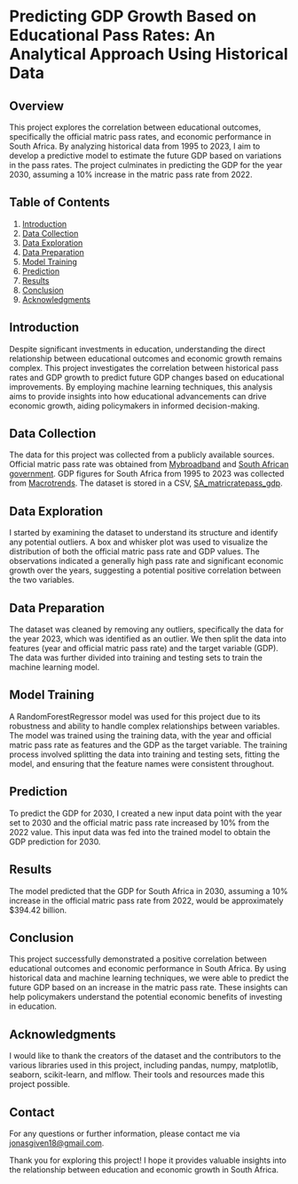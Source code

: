 # Predicting GDP Growth Based on Educational Pass Rates: An Analytical Approach Using Historical Data

## Overview
This project explores the correlation between educational outcomes, specifically the official matric pass rates, and economic performance in South Africa. By analyzing historical data from 1995 to 2023, I aim to develop a predictive model to estimate the future GDP based on variations in the pass rates. The project culminates in predicting the GDP for the year 2030, assuming a 10% increase in the matric pass rate from 2022.

## Table of Contents
1. [Introduction](#introduction)
2. [Data Collection](#data-collection)
3. [Data Exploration](#data-exploration)
4. [Data Preparation](#data-preparation)
5. [Model Training](#model-training)
6. [Prediction](#prediction)
7. [Results](#results)
8. [Conclusion](#conclusion)
9. [Acknowledgments](#acknowledgments)

## Introduction
Despite significant investments in education, understanding the direct relationship between educational outcomes and economic growth remains complex. This project investigates the correlation between historical pass rates and GDP growth to predict future GDP changes based on educational improvements. By employing machine learning techniques, this analysis aims to provide insights into how educational advancements can drive economic growth, aiding policymakers in informed decision-making.

## Data Collection
The data for this project was collected from a publicly available sources.<br/>
Official matric pass rate was obtained from [Mybroadband](https://mybroadband.co.za/news/government/431106-south-africas-matric-pass-rate-official-vs-real-from-1995-to-2021.html) and [South African government](https://www.gov.za/blog/2023-matric-results).
GDP figures for South Africa from 1995 to 2023 was collected from [Macrotrends](https://www.macrotrends.net/global-metrics/countries/ZAF/south-africa/gdp-gross-domestic-product). The dataset is stored in a CSV, [SA_matricratepass_gdp](https://github.com/JonasGiven/Datasets).

## Data Exploration
I started by examining the dataset to understand its structure and identify any potential outliers. A box and whisker plot was used to visualize the distribution of both the official matric pass rate and GDP values. The observations indicated a generally high pass rate and significant economic growth over the years, suggesting a potential positive correlation between the two variables.

## Data Preparation
The dataset was cleaned by removing any outliers, specifically the data for the year 2023, which was identified as an outlier. We then split the data into features (year and official matric pass rate) and the target variable (GDP). The data was further divided into training and testing sets to train the machine learning model.

## Model Training
A RandomForestRegressor model was used for this project due to its robustness and ability to handle complex relationships between variables. The model was trained using the training data, with the year and official matric pass rate as features and the GDP as the target variable. The training process involved splitting the data into training and testing sets, fitting the model, and ensuring that the feature names were consistent throughout.

## Prediction
To predict the GDP for 2030, I created a new input data point with the year set to 2030 and the official matric pass rate increased by 10% from the 2022 value. This input data was fed into the trained model to obtain the GDP prediction for 2030.

## Results
The model predicted that the GDP for South Africa in 2030, assuming a 10% increase in the official matric pass rate from 2022, would be approximately $394.42 billion.

## Conclusion
This project successfully demonstrated a positive correlation between educational outcomes and economic performance in South Africa. By using historical data and machine learning techniques, we were able to predict the future GDP based on an increase in the matric pass rate. These insights can help policymakers understand the potential economic benefits of investing in education.

## Acknowledgments

I would like to thank the creators of the dataset and the contributors to the various libraries used in this project, including pandas, numpy, matplotlib, seaborn, scikit-learn, and mlflow. Their tools and resources made this project possible.

## Contact

For any questions or further information, please contact me via jonasgiven18@gmail.com.

Thank you for exploring this project! I hope it provides valuable insights into the relationship between education and economic growth in South Africa.
